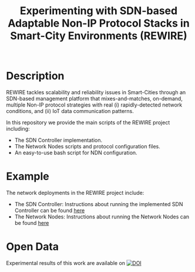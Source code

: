 

<p align="center">
<!---
  <img src="https://raw.githubusercontent.com/athenarc/rewire/rewire.png" width="400px"/>
--->
  <h1 align="center">Experimenting with SDN-based Adaptable Non-IP Protocol Stacks in Smart-City Environments (REWIRE)</h1>
  <br />
</p>

# Description

REWIRE tackles scalability and reliability issues in Smart-Cities through an SDN-based management platform that mixes-and-matches, on-demand, multiple Non-IP protocol strategies with real (i) rapidly-detected network conditions, and (ii) IoT data communication patterns.

In this repository we provide the main scripts of the REWIRE project including:

* The SDN Controller implementation.
* The Network Nodes scripts and protocol configuration files.
* An easy-to-use bash script for NDN configuration.

# Example
The network deployments in the REWIRE project include:

* The SDN Controller: Instructions about running the implemented SDN Controller can be found [here](/controller/README.md) 
* The Network Nodes: Instructions about running the Network Nodes can be found [here](/nodes/README.md) 

# Open Data

Experimental results of this work are available on [![DOI](https://zenodo.org/badge/DOI/10.5281/zenodo.6395256.svg)](https://doi.org/10.5281/zenodo.6395256)




